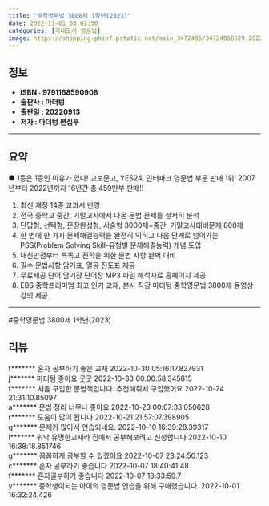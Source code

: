 ```yaml
---
title: "중학영문법 3800제 1학년(2023)"
date: 2022-11-01 08:01:50
categories: [국내도서 영문법]
image: https://shopping-phinf.pstatic.net/main_3472406/34724068629.20221019143320.jpg
---
```


## **정보**

- **ISBN : 9791168590908**
- **출판사 : 마더텅**
- **출판일 : 20220913**
- **저자 : 마더텅 편집부**

------



## **요약**



● 1등은 1등인 이유가 있다!
교보문고, YES24, 인터파크 영문법 부문 판매 1위! 
2007년부터 2022년까지 16년간 총 459만부 판매!!

1. 최신 개정 14종 교과서 반영
2. 전국 중학교 중간, 기말고사에서 나온 문법 문제를 철저히 분석
3. 단답형, 선택형, 문장완성형, 서술형 3000제+중간, 기말고사대비문제 800제
4. 한 번에 한 가지 문제해결능력을 완전히 익히고 다음 단계로 넘어가는 PSS(Problem Solving Skill-유형별 문제해결능력) 개념 도입
5. 내신만점부터 특목고 진학을 위한 문법 사항 완벽 대비
6. 필수 문법사항 암기표, 열공 진도표 제공 
7. 무료제공 
 단어 암기장
 단어장 MP3 파일
 해석자료 홈페이지 제공 
8. EBS 중학프리미엄 최고 인기 교재, 본사 직강 마더텅 중학영문법 3800제 동영상 강의 제공



------

#중학영문법 3800제 1학년(2023)


## **리뷰** 

  f******* 혼자 공부하기 좋은 교재 2022-10-30 05:16:17.827931 <br/>  j******* 마더텅 좋아요 굿굿 2022-10-30 00:00:58.345615 <br/>  f******* 처음 구입한 문법책입니다. 추천해줘서 구입했어요 2022-10-24 21:31:10.85097 <br/>  a******* 문법 정리 너무나 좋아요 2022-10-23 00:07:33.050628 <br/>  r******* 도움이 많이 됩니다 2022-10-21 21:57:07.398905 <br/>  g******* 문제가 많아서 연습되네요. 2022-10-10 16:39:28.39317 <br/>  l******* 워낙 유명한교재라 집에서 공부해보려고 신청합니다 2022-10-10 16:38:18.851746 <br/>  g******* 꼼꼼하게 공부할 수 있겠어요 2022-10-07 23:24:50.123 <br/>  c******* 혼자 공부하기 좋습니다 2022-10-07 18:40:41.48 <br/>  f******* 혼자골부하기 좋습니다 2022-10-07 18:33:59.7 <br/>  y******* 중학생이되는 아이의 영문법 연습을 위해 구매했습니다. 2022-10-01 16:32:24.426 <br/>